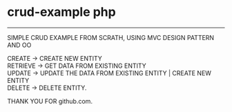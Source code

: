# crud-example php
-----------------------------------------------------------------------------------------------------------------------------------------

SIMPLE CRUD EXAMPLE FROM SCRATH, USING MVC DESIGN PATTERN AND OO

CREATE    -> CREATE NEW ENTITY <br>
RETRIEVE  -> GET DATA FROM EXISTING ENTITY <br>
UPDATE    -> UPDATE THE DATA FROM EXISTING ENTITY | CREATE NEW ENTITY<br>
DELETE    -> DELETE ENTITY.  <br>

THANK YOU FOR github.com.
